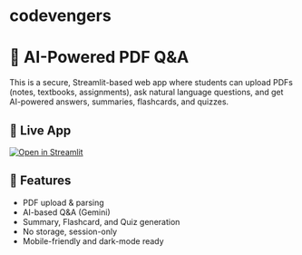 # codevengers
# 📘 AI-Powered PDF Q&A

This is a secure, Streamlit-based web app where students can upload PDFs (notes, textbooks, assignments), ask natural language questions, and get AI-powered answers, summaries, flashcards, and quizzes.

## 🚀 Live App

[![Open in Streamlit](https://static.streamlit.io/badges/streamlit_badge_black_white.svg)]([https://your-streamlit-link.streamlit.app/](https://codevengers-j2wjej8fvfai6rteup4vmj.streamlit.app/))


## 🔧 Features

- PDF upload & parsing
- AI-based Q&A (Gemini)
- Summary, Flashcard, and Quiz generation
- No storage, session-only
- Mobile-friendly and dark-mode ready
